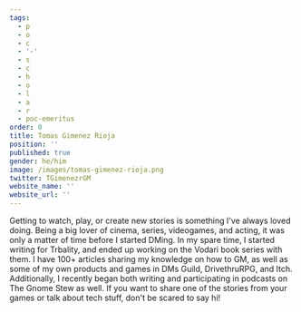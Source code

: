 ```yaml
---
tags:
  - p
  - o
  - c
  - '-'
  - s
  - c
  - h
  - o
  - l
  - a
  - r
  - poc-emeritus
order: 0
title: Tomas Gimenez Rioja
position: ''
published: true
gender: he/him
image: /images/tomas-gimenez-rioja.png
twitter: TGimenezrGM
website_name: ''
website_url: ''
---
```


Getting to watch, play, or create new stories is something I've always loved doing. Being a big lover of cinema, series, videogames, and acting, it was only a matter of time before I started DMing. In my spare time, I started writing for Trbality, and ended up working on the Vodari book series with them. I have 100+ articles sharing my knowledge on how to GM, as well as some of my own products and games in DMs Guild, DrivethruRPG, and Itch. Additionally, I recently began both writing and participating in podcasts on The Gnome Stew as well. If you want to share one of the stories from your games or talk about tech stuff, don't be scared to say hi!
